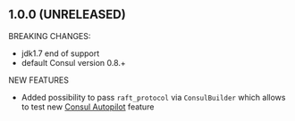 ## 1.0.0 (UNRELEASED)

BREAKING CHANGES:
* jdk1.7 end of support
* default Consul version 0.8.+

NEW FEATURES
* Added possibility to pass `raft_protocol` via `ConsulBuilder` 
which allows to test new [Consul Autopilot](https://www.consul.io/docs/guides/autopilot.html) 
feature 